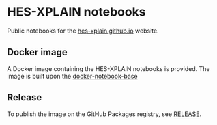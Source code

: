 # HES-XPLAIN notebooks

Public notebooks for the [hes-xplain.github.io](https://hes-xplain.github.io/) website.


## Docker image

A Docker image containing the HES-XPLAIN notebooks is provided.
The image is built upon the [docker-notebook-base](https://github.com/HES-XPLAIN/docker-notebook-base)

## Release

To publish the image on the GitHub Packages registry, see [RELEASE](RELEASE.md).
